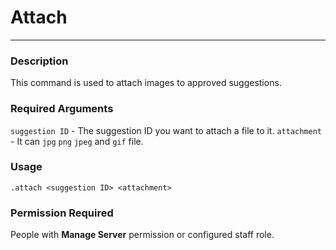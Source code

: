 # Attach
---
### Description
This command is used to attach images to approved suggestions.
### Required Arguments
`suggestion ID` - The suggestion ID you want to attach a file to it.
`attachment` - It can `jpg` `png` `jpeg` and `gif` file.
### Usage
```
.attach <suggestion ID> <attachment>
```
### Permission Required
People with **Manage Server** permission or configured staff role.
